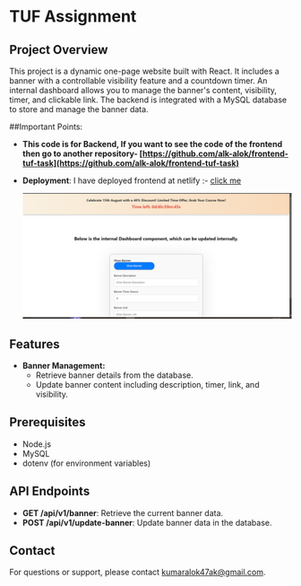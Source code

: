 # TUF Assignment

## Project Overview

This project is a dynamic one-page website built with React. It includes a banner with a controllable visibility feature and a countdown timer. An internal dashboard allows you to manage the banner's content, visibility, timer, and clickable link. The backend is integrated with a MySQL database to store and manage the banner data.

##Important Points:

- **This code is for Backend, If you want to see the code of the frontend then go to another repository- [https://github.com/alk-alok/frontend-tuf-task](https://github.com/alk-alok/frontend-tuf-task)**
- **Deployment**: I have deployed frontend at netlify :- [click me](https://66bc8a10d98256872057f348--darling-zuccutto-4b6864.netlify.app/)

  ![Frontend Image](./image.png)


## Features

- **Banner Management:** 
  - Retrieve banner details from the database.
  - Update banner content including description, timer, link, and visibility.

## Prerequisites

- Node.js
- MySQL
- dotenv (for environment variables)

## API Endpoints

- **GET /api/v1/banner**: Retrieve the current banner data.
- **POST /api/v1/update-banner**: Update banner data in the database.


## Contact

For questions or support, please contact [kumaralok47ak@gmail.com](mailto:kumaralok47ak@gmail.com).
